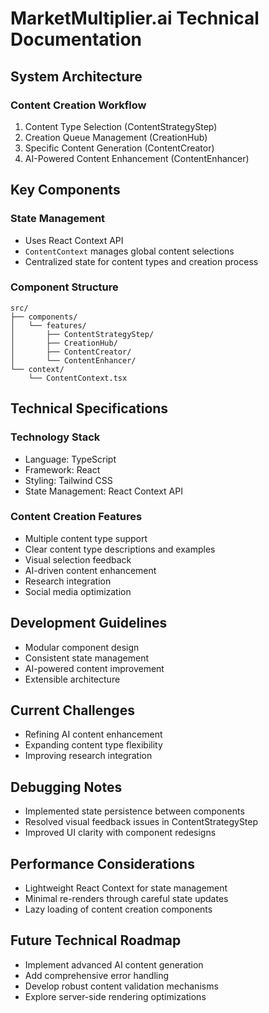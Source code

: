 # MarketMultiplier.ai Technical Documentation

## System Architecture

### Content Creation Workflow
1. Content Type Selection (ContentStrategyStep)
2. Creation Queue Management (CreationHub)
3. Specific Content Generation (ContentCreator)
4. AI-Powered Content Enhancement (ContentEnhancer)

## Key Components

### State Management
- Uses React Context API
- `ContentContext` manages global content selections
- Centralized state for content types and creation process

### Component Structure
```
src/
├── components/
│   └── features/
│       ├── ContentStrategyStep/
│       ├── CreationHub/
│       ├── ContentCreator/
│       └── ContentEnhancer/
└── context/
    └── ContentContext.tsx
```

## Technical Specifications

### Technology Stack
- Language: TypeScript
- Framework: React
- Styling: Tailwind CSS
- State Management: React Context API

### Content Creation Features
- Multiple content type support
- Clear content type descriptions and examples
- Visual selection feedback
- AI-driven content enhancement
- Research integration
- Social media optimization

## Development Guidelines
- Modular component design
- Consistent state management
- AI-powered content improvement
- Extensible architecture

## Current Challenges
- Refining AI content enhancement
- Expanding content type flexibility
- Improving research integration

## Debugging Notes
- Implemented state persistence between components
- Resolved visual feedback issues in ContentStrategyStep
- Improved UI clarity with component redesigns

## Performance Considerations
- Lightweight React Context for state management
- Minimal re-renders through careful state updates
- Lazy loading of content creation components

## Future Technical Roadmap
- Implement advanced AI content generation
- Add comprehensive error handling
- Develop robust content validation mechanisms
- Explore server-side rendering optimizations
